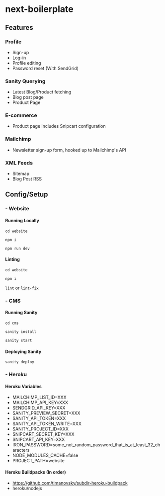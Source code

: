 # next-boilerplate

## Features

### Profile

- Sign-up
- Log-in
- Profile editing
- Password reset (With SendGrid)

### Sanity Querying

- Latest Blog/Product fetching
- Blog post page
- Product Page

### E-commerce

- Product page includes Snipcart configuration

### Mailchimp

- Newsletter sign-up form, hooked up to Mailchimp's API

### XML Feeds

- Sitemap
- Blog Post RSS

## Config/Setup

### - Website

#### Running Locally

`cd website`

`npm i`

`npm run dev`

#### Linting

`cd website`

`npm i`

`lint` or `lint-fix`

### - CMS

#### Running Sanity

`cd cms`

`sanity install`

`sanity start`

#### Deploying Sanity

`sanity deploy`

### - Heroku

#### Heroku Variables

- MAILCHIMP_LIST_ID=XXX
- MAILCHIMP_API_KEY=XXX
- SENDGRID_API_KEY=XXX
- SANITY_PREVIEW_SECRET=XXX
- SANITY_API_TOKEN=XXX
- SANITY_API_TOKEN_WRITE=XXX
- SANITY_PROJECT_ID=XXX
- SNIPCART_SECRET_KEY=XXX
- SNIPCART_API_KEY=XXX
- IRON_PASSWORD=some_not_random_password_that_is_at_least_32_characters
- NODE_MODULES_CACHE=false
- PROJECT_PATH=website

#### Heroku Buildpacks (In order)

- https://github.com/timanovsky/subdir-heroku-buildpack
- heroku/nodejs
